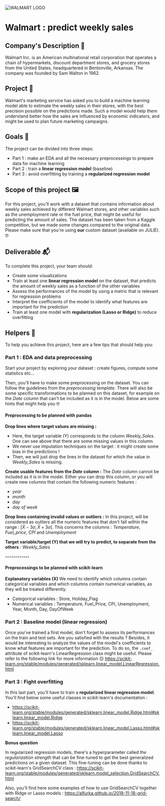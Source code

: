 <img src="https://upload.wikimedia.org/wikipedia/commons/thumb/c/ca/Walmart_logo.svg/768px-Walmart_logo.svg.png" alt="WALMART LOGO" />

# Walmart : predict weekly sales

## Company's Description 📇

Walmart Inc. is an American multinational retail corporation that operates a chain of hypermarkets, discount department stores, and grocery stores from the United States, headquartered in Bentonville, Arkansas. The company was founded by Sam Walton in 1962.

## Project 🚧

Walmart's marketing service has asked you to build a machine learning model able to estimate the weekly sales in their stores, with the best precision possible on the predictions made. Such a model would help them understand better how the sales are influenced by economic indicators, and might be used to plan future marketing campaigns.

## Goals 🎯

The project can be divided into three steps:

- Part 1 : make an EDA and all the necessary preprocessings to prepare data for machine learning
- Part 2 : train a **linear regression model** (baseline)
- Part 3 : avoid overfitting by training a **regularized regression model**

## Scope of this project 🖼️

For this project, you'll work with a dataset that contains information about weekly sales achieved by different Walmart stores, and other variables such as the unemployment rate or the fuel price, that might be useful for predicting the amount of sales. The dataset has been taken from a Kaggle competition, but we made some changes compared to the original data. Please make sure that you're using **our** custom dataset (available on JULIE). 🤓

## Deliverable 📬

To complete this project, your team should: 

- Create some visualizations
- Train at least one **linear regression model** on the dataset, that predicts the amount of weekly sales as a function of the other variables
- Assess the performances of the model by using a metric that is relevant for regression problems
- Interpret the coefficients of the model to identify what features are important for the prediction
- Train at least one model with **regularization (Lasso or Ridge)** to reduce overfitting


## Helpers 🦮

To help you achieve this project, here are a few tips that should help you: 


### Part 1 : EDA and data preprocessing

Start your project by exploring your dataset : create figures, compute some statistics etc...

Then, you'll have to make some preprocessing on the dataset. You can follow the guidelines from the *preprocessing template*. There will also be some specific transformations to be planned on this dataset, for example on the *Date* column that can't be included as it is in the model. Below are some hints that might help you 🤓

 #### Preprocessing to be planned with pandas

 **Drop lines where target values are missing :**
 - Here, the target variable (Y) corresponds to the column *Weekly_Sales*. One can see above that there are some missing values in this column.
 - We never use imputation techniques on the target : it might create some bias in the predictions !
 - Then, we will just drop the lines in the dataset for which the value in *Weekly_Sales* is missing.
 
**Create usable features from the *Date* column :**
The *Date* column cannot be included as it is in the model. Either you can drop this column, or you will create new columns that contain the following numeric features : 
- *year*
- *month*
- *day*
- *day of week*

**Drop lines containing invalid values or outliers :**
In this project, will be considered as outliers all the numeric features that don't fall within the range : $[\bar{X} - 3\sigma, \bar{X} + 3\sigma]$. This concerns the columns : *Temperature*, *Fuel_price*, *CPI* and *Unemployment*
 


**Target variable/target (Y) that we will try to predict, to separate from the others** : *Weekly_Sales*

 **------------**

 #### Preprocessings to be planned with scikit-learn

 **Explanatory variables (X)**
We need to identify which columns contain categorical variables and which columns contain numerical variables, as they will be treated differently.

 - Categorical variables : Store, Holiday_Flag
 - Numerical variables : Temperature, Fuel_Price, CPI, Unemployment, Year, Month, Day, DayOfWeek

### Part 2 : Baseline model (linear regression)
Once you've trained a first model, don't forget to assess its performances on the train and test sets. Are you satisfied with the results ?
Besides, it would be interesting to analyze the values of the model's coefficients to know what features are important for the prediction. To do so, the `.coef_` attribute of scikit-learn's LinearRegression class might be useful. Please refer to the following link for more information 😉 https://scikit-learn.org/stable/modules/generated/sklearn.linear_model.LinearRegression.html

### Part 3 : Fight overfitting
In this last part, you'll have to train a **regularized linear regression model**. You'll find below some useful classes in scikit-learn's documentation :
- https://scikit-learn.org/stable/modules/generated/sklearn.linear_model.Ridge.html#sklearn.linear_model.Ridge
- https://scikit-learn.org/stable/modules/generated/sklearn.linear_model.Lasso.html#sklearn.linear_model.Lasso

**Bonus question**

In regularized regression models, there's a hyperparameter called *the regularization strength* that can be fine-tuned to get the best generalized predictions on a given dataset. This fine-tuning can be done thanks to scikit-learn's GridSearchCV class : https://scikit-learn.org/stable/modules/generated/sklearn.model_selection.GridSearchCV.html

Also, you'll find here some examples of how to use GridSearchCV together with Ridge or Lasso models : https://alfurka.github.io/2018-11-18-grid-search/

